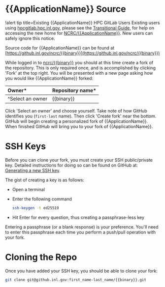 # {{ApplicationName}} Source

!alert tip title=Existing {{ApplicationName}} HPC GitLab Users
Existing users using [hpcgitlab.hpc.inl.gov](https://hpcgitlab.hpc.inl.gov), please see the [Transitional Guide](https://github.com/idaholab/moose/wiki/NCRC-github.inl.gov-transition-guide),
for help on accessing the new home for [NCRC/{{ApplicationName}}](https://github.inl.gov/ncrc/{{binary}}). New users can safely ignore this notice.


Source code for {{ApplicationName}} can be found at [https://github.inl.gov/ncrc/{{binary}}](https://github.inl.gov/ncrc/{{binary}})

While logged in to [ncrc/{{binary}}](https://github.inl.gov/ncrc/{{binary}}) you should at
this time create a fork of the repository. This is only required once, and is accomplished by
clicking 'Fork' at the top right. You will be presented with a new page asking how you would like
{{ApplicationName}} forked:

| Owner* | Repository name* |
| :- | :- |
| ^Select an owner | {{binary}} |

Click 'Select an owner' and choose yourself. Take note of how GitHub identifies you
(`first-last` name). Then click 'Create fork' near the bottom. GitHub will begin creating a
personalized fork of {{ApplicationName}}. When finished GitHub will bring you to your fork of
{{ApplicationName}}.

# SSH Keys

Before you can clone your fork, you must create your SSH public/private key. Detailed instructions
for doing so can be found on GitHub at:
[Generating a new SSH key](https://docs.github.com/en/enterprise-server@3.6/authentication/connecting-to-github-with-ssh/generating-a-new-ssh-key-and-adding-it-to-the-ssh-agent#generating-a-new-ssh-key).

The gist of creating a key is as follows:

- Open a terminal
- Enter the following command

  ```bash
  ssh-keygen -t ed25519
  ```
- Hit Enter for every question, thus creating a passphrase-less key

Entering a passphrase (or a blank response) is your preference. You'll need to enter this passphrase
each time you perform a push/pull operation with your fork.

# Cloning the Repo

Once you have added your SSH key, you should be able to clone your fork:

```bash
git clone git@github.inl.gov:first_name-last_name/{{binary}}.git
```
